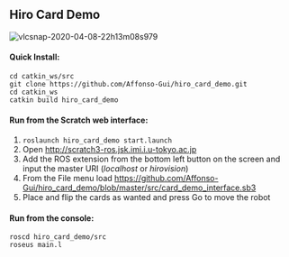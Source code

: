 ## Hiro Card Demo

![vlcsnap-2020-04-08-22h13m08s979](https://user-images.githubusercontent.com/20625381/78788917-678e3280-79e7-11ea-97c1-b84a2465a2ca.jpg)

#### Quick Install:
```shell
cd catkin_ws/src
git clone https://github.com/Affonso-Gui/hiro_card_demo.git
cd catkin_ws
catkin build hiro_card_demo
```

#### Run from the Scratch web interface:
1. `roslaunch hiro_card_demo start.launch`
1. Open http://scratch3-ros.jsk.imi.i.u-tokyo.ac.jp
1. Add the ROS extension from the bottom left button on the screen and input the master URI (*localhost* or *hirovision*)
1. From the File menu load https://github.com/Affonso-Gui/hiro_card_demo/blob/master/src/card_demo_interface.sb3
1. Place and flip the cards as wanted and press Go to move the robot


#### Run from the console:
```shell
roscd hiro_card_demo/src
roseus main.l
```
